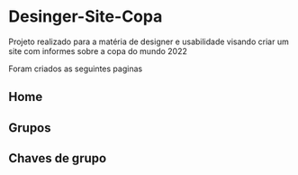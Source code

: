 # Desinger-Site-Copa
Projeto realizado para a matéria de designer e usabilidade visando criar um site com informes sobre a copa do mundo 2022

Foram criados as seguintes paginas
## Home
## Grupos
## Chaves de grupo
